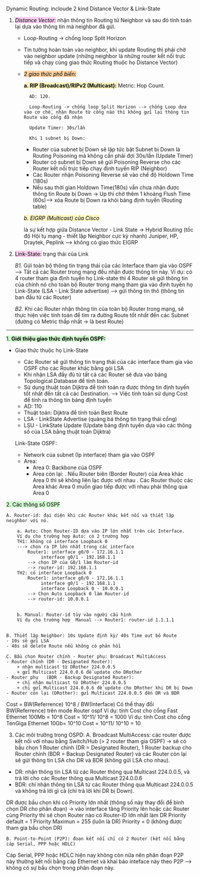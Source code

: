 Dynamic Routing: incloude 2 kind Distance Vector & Link-State
1. *<mark style="background: #FFB8EBA6;">Distance Vector:</mark>* nhận thông tin Routing từ Neighbor và sau đó tính toán lại dựa vào thông tin mà neighbor đã gửi.
	- Loop-Routing -> chống loop Split Horizon
	- Tin tưởng hoàn toàn vào neighbor, khi update Routing thì phải chờ vào neighbor update (những neighbor là những router kết nối trực tiếp và chạy cùng giao thức Routing thuộc họ Distance Vector)
	- *<mark style="background: #FFB86CA6;">2 giao thức phổ biến:</mark>*  
	  
		**<mark style="background: #FFF3A3A6;">a. RIP (Broadcast)/RIPv2 (Multicast):</mark>**
			Metric: Hop Count.
			
			AD: 120.
			
			Loop-Routing -> chống loop Split Horizon --> chống Loop dựa vào cơ chế, nhận Route từ cổng nào thì không gửi lại thông tin Route vào cổng đã nhận
			
			Update Timer: 30s/lần
			
			Khi 1 subnet bị Down:
			
		+ Router của subnet bị Down sẽ lập tức bật Subnet bị Down là Routing Poisoning mà không cần phải đợi 30s/lần (Update Timer)
		+ Router có subnet bị Down sẽ gửi Poisoning Reverse cho các Router kết nối trực tiếp chạy định tuyến RIP (Neighbor) 
		+ Các Router nhận Poisoning Reverse sẽ vào chế độ Holdown Time (180s)
		+ Nếu sau thời gian Holdown Time(180s) vẫn chưa nhận được thông tin Route bị Down -> Up thì chờ thêm 1 khoảng Flush Time (60s)--> xóa Route bị Down ra khỏi bảng định tuyến (Routing table)

		*<mark style="background: #FFF3A3A6;">b. EIGRP (Multicast) của Cisco</mark>*
		
		là sự kết hợp giữa Distance Vector - Link State -> Hybrid Routing (tốc độ Hội tụ mạng - thiết lập Neighbor cực kỳ nhanh) Juniper, HP, Draytek, Peplink --> không có giao thức EIGRP

2. <mark style="background: #FFB8EBA6;">Link-State:</mark> trạng thái của Link
   
	*B1.* Gửi toàn bộ thông tin trạng thái của các Interface tham gia vào OSPF --> Tất cả các Router trong mạng đều nhận được thông tin này.
	Ví dụ: có 4 router tham gia định tuyến họ Link-state thì 4 Router sẽ gửi thông tin của chính nó cho toàn bộ Router trong mạng tham gia vào định tuyến họ Link-State (LSA - Link State advertise) --> gửi thông tin thô (thông tin ban đầu từ các Router)
	
	*B2.* Khi các Router nhận thông tin của toàn bộ Router trong mạng, sẽ thực hiện việc tính toán để tìm ra đường Route tốt nhất  đến các Subnet (đường có Metric thấp nhất -> là best Route)

------------------------------------------------------------------------------------------------------------------------
<mark style="background: #BBFABBA6;">1. **Giới thiệu giao thức định tuyến OSPF:** </mark>
- Giao thức thuộc họ Link-State
	+ Các Router sẽ gửi thông tin trạng thái của các interface tham gia vào OSPF cho các Router khác bằng gói LSA 
	+ Khi nhận LSA đầy đủ từ tất cả các Router sẽ đưa vào bảng Topological Database để tính toán.
	+ Sử dụng thuật toán Dijktra để tính toán ra được thông tin định tuyến tốt nhất đến tất cả các Destination. --> Việc tính toán sử dụng Cost để tính ra thông tin bảng định tuyến
	- AD: 110
	- Thuật toán: Dijktra để tính toán Best Route
	- LSA - LinkState Advertise (quảng bá thông tin trạng thái cổng)
	- LSU - LinkState Update (Update bảng định tuyến dựa vào các thông số của LSA bằng thuật toán Dijktra)

	Link-State OSPF:
	- Network của subnet (Ip interface) tham gia vào OSPF
	- Area: 
		+ Area 0: Backbone của OSPF
		+ Area còn lại:
			. Nếu Router biên (Border Router) của Area khác Area 0 thì sẽ không liên lạc được với nhau
			. Các Router thuộc các Area khác Area 0 muốn giao tiếp được với nhau phải thông qua Area 0
			
<mark style="background: #BBFABBA6;">2. Các thông số OSPF</mark>
   
	A. Router-id: đại diện khi các Router khác kết nối và thiết lập neighbor với nó.
	
		a. Auto: Chọn Router-ID dựa vào IP lớn nhất trên các Interface.
		Ví dụ cho trường hợp Auto: có 2 trường hợp
		TH1: không có interface Loopback 0
		---> chọn ra IP lớn nhất trong các interface
			Router1: interface g0/0 - 172.16.1.1
			 	 interface g0/1 - 192.168.1.1
			--> chọn IP của G0/1 làm Router-id
			--> router-id: 192.168.1.1
		TH2: có interface Loopback 0
			Router1: interface g0/0 - 172.16.1.1
				 interface g0/1 - 192.168.1.1
	 			 interface Loopback 0 - 10.0.0.1
			--> Chọn Auto Loopback 0 làm Router-id
 			--> router-id: 10.0.0.1


		b. Manual: Router-id tùy vào người cấu hình
		Ví dụ cho trường hợp  Manual --> Router1: router-id 1.1.1.1
	

	B. Thiết lập Neighbor: 10s Update định kỳ/ 40s Time out bỏ Route 
	- 10s sẽ gửi LSA
	- 40s sẽ delete Route nếu không có phản hồi

	C. Bầu chọn Router chính - Router phụ: Broadcast MultiAccess
	- Router chính (DR - Designated Router): 
		+ nhận multicast từ DRother 224.0.0.5
		+ gửi Multicast 224.0.0.6 để update cho DRother
	- Router phụ   (BDR - Backup Designated Router):
		+ chỉ nhận multicast từ DRother 224.0.0.5
		+ chỉ gửi Multicast 224.0.0.6 để update cho DRother khi DR bị Down
	- Router còn lại (DRother): gửi Multicast 224.0.0.5 đến DR và BDR

Cost = BW(Referrence) 10^8 / BW(Interface)
Có thể thay đổi BW(Referrence) trên mode Router ospf
Ví dụ: tính Cost cho cổng Fast Ethernet 100Mb = 10^8
Cost = 10^11/ 10^8 = 1000
Ví dụ: tính Cost cho cổng TenGiga Ethernet 10Gb= 10^10
Cost = 10^11/ 10^10 = 10

3. Các môi trường trong OSPD: 
	A. Broadcast MultiAccess: các router được kết nối với nhau bằng Switch/Hub (> 2 router tham gia OSPF)
	-> sẽ có bầu chọn 1 Router chính (DR = Designated Router), 1 Router backup cho Router chính (BDR = Backup Designated Router)
	và các Router còn lại sẽ gửi thông tin LSA cho DR và BDR (không gửi LSA cho nhau).
- DR: nhận thông tin LSA từ các Router thông qua Multicast 224.0.0.5, và trả lời cho các Router thông qua Multicast 224.0.0.6
- BDR: chỉ nhận thông tin LSA từ các Router thông qua Multicast 224.0.0.5 và không trả lời gì cả (chỉ trả lời khi DR bị Down).

DR được bầu chọn khi có Priority lớn nhất (thông số này thay đổi để bình chọn DR cho phân đoạn) -> vào interface tăng Priority lên 
hoặc các Router cùng Priority thì sẽ chọn Router nào có Router-ID lớn nhất làm DR
Priority default = 1
Priority Maximun = 255 (luôn là DR)
Priority = 0 (không được tham gia bầu chọn DR)

	B. Point-to-Point (P2P): đoạn kết nối chỉ có 2 Router (kết nối bằng cáp Serial, PPP hoặc HDLC)
Cáp Serial, PPP hoặc HDLC hiện nay không còn nữa nên phân đoạn P2P này thường kết nối bằng cáp Ethernet và khai báo inteface này theo P2P
--> không có sự bầu chọn trong phân đoạn này.
